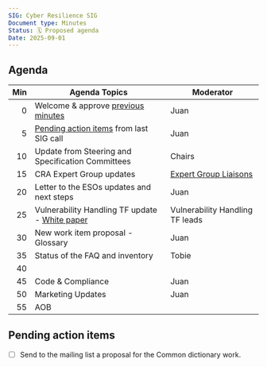 ```yaml
---
SIG: Cyber Resilience SIG
Document type: Minutes
Status: 🗓️ Proposed agenda
Date: 2025-09-01
---
```


##  Agenda


| Min | Agenda Topics | Moderator |
| --: | ----- | --- |
|   0 | Welcome & approve [previous minutes](https://github.com/orcwg/orcwg/pull/164) | Juan |
|   5 | [Pending action items](#pending-action-items) from last SIG call |  Juan |
|  10 | Update from Steering and Specification Committees| Chairs|
|  15 | CRA Expert Group updates | [Expert Group Liaisons][] |
|  20 | Letter to the ESOs updates and next steps | Juan |
|  25 | Vulnerability Handling TF update - [White paper](https://github.com/orcwg/orcwg/pull/150)  | Vulnerability Handling TF leads |
|  30 | New work item proposal - Glossary | Juan |
|  35 | Status of the FAQ and inventory | Tobie |
|  40 | | |
|  45 | Code & Compliance | Juan |
|  50 | Marketing Updates| Juan |
|  55 | AOB | |

## Pending action items

- [ ] Send to the mailing list a proposal for the Common dictionary work.


[SIG Leads]: https://github.com/orcwg/orcwg/tree/main/cyber-resilience-sig#leads
[ESO Liaisons]: https://github.com/orcwg/orcwg/tree/main/cyber-resilience-sig#cen-cenelec-wg-9
[Expert Group Liaisons]: https://github.com/orcwg/orcwg/tree/main/cyber-resilience-sig#cra-expert-group
